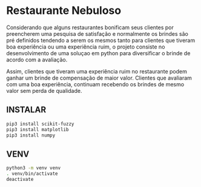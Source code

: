 # Restaurante Nebuloso
Considerando que alguns restaurantes bonificam seus clientes por preencherem uma pesquisa de satisfação e normalmente os brindes são pré definidos tendendo a serem os mesmos tanto para clientes que tiveram boa experiência ou uma experiência ruim, o projeto consiste no desenvolvimento de uma soluçao em python para diversificar o brinde de acordo com a avaliação. 

Assim, clientes que tiveram uma experiência ruim no restaurante podem ganhar um brinde de compensação de maior valor. Clientes que avaliaram com uma boa experiência, continuam recebendo os brindes de mesmo valor sem perda de qualidade.


## INSTALAR
```sh
pip3 install scikit-fuzzy
pip3 install matplotlib
pip3 install numpy 
```


## VENV
```sh
python3 -m venv venv
. venv/bin/activate
deactivate 
```
